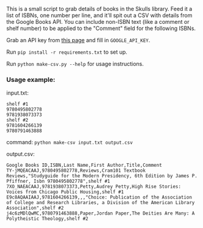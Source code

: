 This is a small script to grab details of books in the Skulls library.  Feed it a list of ISBNs, one number per line, and it'll spit out a CSV with details from the Google Books API.  You can include non-ISBN text (like a comment or shelf number) to be applied to the "Comment" field for the following ISBNs.

Grab an API key from [this page](https://developers.google.com/books/docs/v1/using#APIKey) and fill in `GOOGLE_API_KEY`.

Run `pip install -r requirements.txt` to set up.

Run `python make-csv.py --help` for usage instructions.


### Usage example:


input.txt:
```
shelf #1
9780495802778
9781938073373
shelf #2
9781604266139
9780791463888
```
command: `python make-csv input.txt output.csv`

output.csv:
```
Google Books ID,ISBN,Last Name,First Author,Title,Comment
TY-jMQEACAAJ,9780495802778,Reviews,Cram101 Textbook Reviews,"Studyguide for the Modern Presidency, 6th Edition by James P. Pfiffner, Isbn 9780495802778",shelf #1
7XO_NAEACAAJ,9781938073373,Petty,Audrey Petty,High Rise Stories: Voices from Chicago Public Housing,shelf #1
E9c8AQAAIAAJ,9781604266139,,,"Choice: Publication of the Association of College and Research Libraries, a Division of the American Library Association",shelf #2
j4c6zMDlQwMC,9780791463888,Paper,Jordan Paper,The Deities Are Many: A Polytheistic Theology,shelf #2
```
